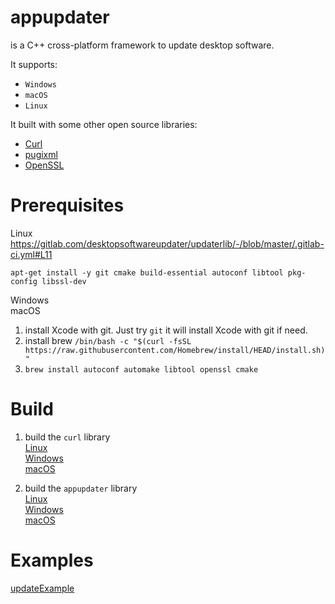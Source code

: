 # appupdater  
is a C++ cross-platform framework to update desktop software.  

It supports: 
- `Windows`  
- `macOS`  
- `Linux`   

It built with some other open source libraries:  
* [Curl](https://github.com/curl/curl)
* [pugixml](https://github.com/zeux/pugixml)
* [OpenSSL](https://github.com/openssl/openssl)

# Prerequisites  
Linux  
https://gitlab.com/desktopsoftwareupdater/updaterlib/-/blob/master/.gitlab-ci.yml#L11
```
apt-get install -y git cmake build-essential autoconf libtool pkg-config libssl-dev
```
Windows  
macOS  
1. install Xcode with git. Just try `git` it will install Xcode with git if need.
1. install brew `/bin/bash -c "$(curl -fsSL https://raw.githubusercontent.com/Homebrew/install/HEAD/install.sh)"`
1. `brew install autoconf automake libtool openssl cmake`

# Build
1. build the `curl` library  
[Linux](https://gitlab.com/desktopsoftwareupdater/updaterlib/-/blob/master/.gitlab-ci.yml#L17)  
[Windows](https://gitlab.com/desktopsoftwareupdater/updaterlib/-/blob/master/.gitlab-ci.yml#L60)  
[macOS](https://gitlab.com/desktopsoftwareupdater/updaterlib/-/blob/master/.gitlab-ci.yml#L102)  

1. build the `appupdater` library  
[Linux](https://gitlab.com/desktopsoftwareupdater/updaterlib/-/blob/master/.gitlab-ci.yml#L25)  
[Windows](https://gitlab.com/desktopsoftwareupdater/updaterlib/-/blob/master/.gitlab-ci.yml#L67)  
[macOS](https://gitlab.com/desktopsoftwareupdater/updaterlib/-/blob/master/.gitlab-ci.yml#L110)  

# Examples  
[updateExample](https://gitlab.com/desktopsoftwareupdater/updaterexamples)
